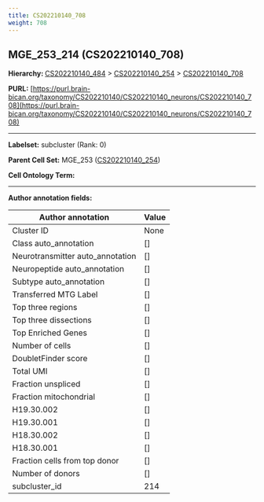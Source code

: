 ```yaml
---
title: CS202210140_708
weight: 708
---
```

## MGE_253_214 (CS202210140_708)
<b>Hierarchy: </b>
[CS202210140_484](../CS202210140_484) >
[CS202210140_254](../CS202210140_254) >
[CS202210140_708](../CS202210140_708)

**PURL:** [https://purl.brain-bican.org/taxonomy/CS202210140/CS202210140_neurons/CS202210140_708](https://purl.brain-bican.org/taxonomy/CS202210140/CS202210140_neurons/CS202210140_708)

---


**Labelset:** subcluster (Rank: 0)

**Parent Cell Set:** MGE_253 ([CS202210140_254](../CS202210140_254))



**Cell Ontology Term:** 

[MARKER GENES.]: #


---

[TRANSFERRED ANNOTATIONS.]: #


[AUTHOR ANNOTATION FIELDS.]: #


**Author annotation fields:**

| Author annotation | Value |
|-------------------|-------|
|Cluster ID|None|
|Class auto_annotation|[]|
|Neurotransmitter auto_annotation|[]|
|Neuropeptide auto_annotation|[]|
|Subtype auto_annotation|[]|
|Transferred MTG Label|[]|
|Top three regions|[]|
|Top three dissections|[]|
|Top Enriched Genes|[]|
|Number of cells|[]|
|DoubletFinder score|[]|
|Total UMI|[]|
|Fraction unspliced|[]|
|Fraction mitochondrial|[]|
|H19.30.002|[]|
|H19.30.001|[]|
|H18.30.002|[]|
|H18.30.001|[]|
|Fraction cells from top donor|[]|
|Number of donors|[]|
|subcluster_id|214|
